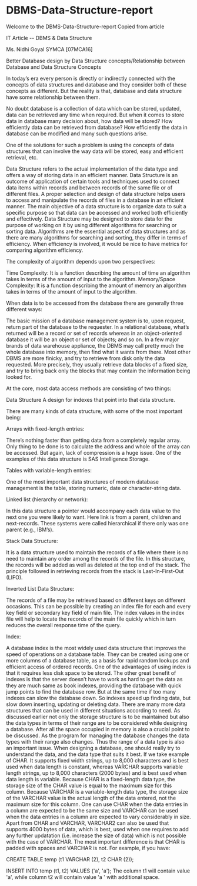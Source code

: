 # DBMS-Data-Structure-report


Welcome to the DBMS-Data-Structure-report Copied from article

IT Article -- DBMS & Data Structure

Ms. Nidhi Goyal SYMCA [07MCA16]

Better Database design by Data Structure concepts/Relationship between Database and Data Structure Concepts

In today’s era every person is directly or indirectly connected with the concepts of data structures and database and they consider both of these concepts as different. But the reality is that, database and data structure have some relationship between them.

No doubt database is a collection of data which can be stored, updated, data can be retrieved any time when required. But when it comes to store data in database many decision about, how data will be stored? How efficiently data can be retrieved from database? How efficiently the data in database can be modified and many such questions arise.

One of the solutions for such a problem is using the concepts of data structures that can involve the way data will be stored, easy and efficient retrieval, etc.

Data Structure refers to the actual implementation of the data type and offers a way of storing data in an efficient manner. Data Structure is an outcome of application of certain tools and techniques used to connect data items within records and between records of the same file or of different files. A proper selection and design of data structure helps users to access and manipulate the records of files in a database in an efficient manner. The main objective of a data structure is to organize data to suit a specific purpose so that data can be accessed and worked both efficiently and effectively. Data Structure may be designed to store data for the purpose of working on it by using different algorithms for searching or sorting data. Algorithms are the essential aspect of data structures and as there are many algorithms for searching and sorting, they differ in terms of efficiency. When efficiency is involved, it would be nice to have metrics for comparing algorithm efficiency.

The complexity of algorithm depends upon two perspectives:

Time Complexity: It is a function describing the amount of time an algorithm takes in terms of the amount of input to the algorithm.
Memory/Space Complexity: It is a function describing the amount of memory an algorithm takes in terms of the amount of input to the algorithm.

When data is to be accessed from the database there are generally three different ways:

The basic mission of a database management system is to, upon request, return part of the database to the requester. In a relational database, what’s returned will be a record or set of records whereas in an object-oriented database it will be an object or set of objects; and so on.
In a few major brands of data warehouse appliance, the DBMS may call pretty much the whole database into memory, then find what it wants from there. Most other DBMS are more finicky, and try to retrieve from disk only the data requested.
More precisely, they usually retrieve data blocks of a fixed size, and try to bring back only the blocks that may contain the information being looked for.

At the core, most data access methods are consisting of two things:

Data Structure
A design for indexes that point into that data structure.

There are many kinds of data structure, with some of the most important being:

Arrays with fixed-length entries:

There’s nothing faster than getting data from a completely regular array. Only thing to be done is to calculate the address and whole of the array can be accessed. But again, lack of compression is a huge issue. One of the examples of this data structure is SAS Intelligence Storage.

Tables with variable-length entries:

One of the most important data structures of modern database management is the table, storing numeric, date or character-string data.

Linked list (hierarchy or network):

In this data structure a pointer would accompany each data value to the next one you were likely to want. Here link is from a parent, children and next-records. These systems were called hierarchical if there only was one parent (e.g., IBM’s).

Stack Data Structure:

It is a data structure used to maintain the records of a file where there is no need to maintain any order among the records of the file. In this structure, the records will be added as well as deleted at the top end of the stack. The principle followed in retrieving records from the stack is Last-In-First-Out (LIFO).

Inverted List Data Structure:

The records of a file may be retrieved based on different keys on different occasions. This can be possible by creating an index file for each and every key field or secondary key field of main file. The index values in the index file will help to locate the records of the main file quickly which in turn reduces the overall response time of the query.

Index:

A database index is the most widely used data structure that improves the speed of operations on a database table. They can be created using one or more columns of a database table, as a basis for rapid random lookups and efficient access of ordered records. One of the advantages of using index is that it requires less disk space to be stored. The other great benefit of indexes is that the server doesn’t have to work as hard to get the data as they are much same as book indexes, providing the database with quick jump points to find the database row. But at the same time if too many indexes can slow the database down. So indexes speed up finding data, but slow down inserting, updating or deleting data. There are many more data structures that can be used in different situations according to need. As discussed earlier not only the storage structure is to be maintained but also the data types in terms of their range are to be considered while designing a database. After all the space occupied in memory is also a crucial point to be discussed. As the program for managing the database changes the data types with their range also changes. Thus the range of a data type is also an important issue. When designing a database, one should really try to understand the data, and the data type that suits it best. If we take example of CHAR. It supports fixed width strings, up to 8,000 characters and is best used when data length is constant, whereas VARCHAR supports variable length strings, up to 8,000 characters (2000 bytes) and is best used when data length is variable. Because CHAR is a fixed-length data type, the storage size of the CHAR value is equal to the maximum size for this column. Because VARCHAR is a variable-length data type, the storage size of the VARCHAR value is the actual length of the data entered, not the maximum size for this column. One can use CHAR when the data entries in a column are expected to be the same size and VARCHAR can be used when the data entries in a column are expected to vary considerably in size. Apart from CHAR and VARCHAR, VARCHAR2 can also be used that supports 4000 bytes of data, which is best, used when one requires to add any further updatation (i.e. increase the size of data) which is not possible with the case of VARCHAR. The most important difference is that CHAR is padded with spaces and VARCHAR is not. For example, if you have:

CREATE TABLE temp (t1 VARCHAR (2), t2 CHAR (2));

INSERT INTO temp (t1, t2) VALUES ('a', 'a'); The column t1 will contain value 'a', while column t2 will contain value 'a ' with additional space.

